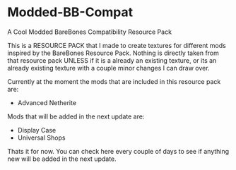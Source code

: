 # Modded-BB-Compat
A Cool Modded BareBones Compatibility Resource Pack

This is a RESOURCE PACK that I made to create textures for different mods inspired by the BareBones Resource Pack. Nothing is directly taken from that resource pack UNLESS if it is a already an existing texture, or its an already existing texture with a couple minor changes I can draw over.

Currently at the moment the mods that are included in this resource pack are:
- Advanced Netherite

Mods that will be added in the next update are:
- Display Case
- Universal Shops

Thats it for now. You can check here every couple of days to see if anything new will be added in the next update.
